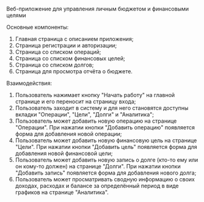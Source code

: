 Веб-приложение для управления личным бюджетом и финансовыми целями

Основные компоненты:
1) Главная страница с описанием приложения;
2) Страница регистрации и авторизации;
3) Страница со списком операций;
4) Страница со списком финансовых целей;
5) Страница со списком долгов;
6) Страница для просмотра отчёта о бюджете.

Взаимодействия:
1) Пользователь нажимает кнопку "Начать работу" на главной странице и его переносит на страницу входа;
2) Пользователь заходит в систему и для него становятся доступны вкладки "Операции", "Цели", "Долги" и "Аналитика";
3) Пользователь может добавить новую операцию на странице "Операции". При нажатии кнопки "Добавить операцию" появляется форма для добавления новой операции;
4) Пользователь может добавить новую финансовую цель на странице "Цели". При нажатии кнопки "Добавить цель" появляется форма для добавления новой финансовой цели;
5) Пользователь может добавить новую запись о долге (кто-то ему или он кому-то должен) на странице "Долги". При нажатии кнопки "Добавить запись" появляется форма для добавления нового долга;
6) Пользователь может просматривать сводную информацию о своих доходах, расходах и балансе за определённый период в виде графиков на странице "Аналитика".